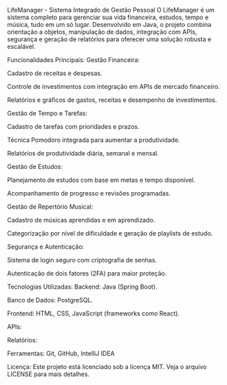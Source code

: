 LifeManager - Sistema Integrado de Gestão Pessoal
O LifeManager é um sistema completo para gerenciar sua vida financeira, estudos, tempo e música, tudo em um só lugar. Desenvolvido em Java, o projeto combina orientação a objetos, manipulação de dados, integração com APIs, segurança e geração de relatórios para oferecer uma solução robusta e escalável.

Funcionalidades Principais:
Gestão Financeira:

Cadastro de receitas e despesas.

Controle de investimentos com integração em APIs de mercado financeiro.

Relatórios e gráficos de gastos, receitas e desempenho de investimentos.

Gestão de Tempo e Tarefas:

Cadastro de tarefas com prioridades e prazos.

Técnica Pomodoro integrada para aumentar a produtividade.

Relatórios de produtividade diária, semanal e mensal.

Gestão de Estudos:

Planejamento de estudos com base em metas e tempo disponível.

Acompanhamento de progresso e revisões programadas.

Gestão de Repertório Musical:

Cadastro de músicas aprendidas e em aprendizado.

Categorização por nível de dificuldade e geração de playlists de estudo.

Segurança e Autenticação:

Sistema de login seguro com criptografia de senhas.

Autenticação de dois fatores (2FA) para maior proteção.

Tecnologias Utilizadas:
Backend: Java (Spring Boot).

Banco de Dados: PostgreSQL.

Frontend: HTML, CSS, JavaScript (frameworks como React).

APIs:

Relatórios:

Ferramentas: Git, GitHub, IntelliJ IDEA

Licença:
Este projeto está licenciado sob a licença MIT. Veja o arquivo LICENSE para mais detalhes.
